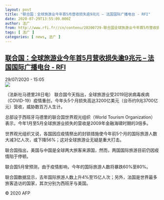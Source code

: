 ```yaml
---
layout: post
title: "联合国：全球旅游业今年首5月营收损失逾9兆元 – 法国国际广播电台 - RFI"
date: 2020-07-29T13:55:09.000Z
author: 法广
from: http://www.rfi.fr//cn/contenu/20200729-联合国全球旅游业今年首5月营收损失逾9兆元
tags: [ 法广 ]
categories: [ news, 法广 ]
---
```

<!--1596030909000-->
[联合国：全球旅游业今年首5月营收损失逾9兆元 – 法国国际广播电台 - RFI](http://www.rfi.fr//cn/contenu/20200729-%E8%81%94%E5%90%88%E5%9B%BD%E5%85%A8%E7%90%83%E6%97%85%E6%B8%B8%E4%B8%9A%E4%BB%8A%E5%B9%B4%E9%A6%965%E6%9C%88%E8%90%A5%E6%94%B6%E6%8D%9F%E5%A4%B1%E9%80%BE9%E5%85%86%E5%85%83)
------

<div>
<div>29/07/2020 - 15:05</div><img src="https://s.rfi.fr/media/display/4437e940-d1a1-11ea-b2f1-005056a98db9/w:310/p:16x9/eco0007b.200729210503.jpg"><div class="t-content__body u-clearfix"><div class="m-interstitial"></div><p>（法新社马德里28日电）    联合国今天指出，全球旅游业受2019冠状病毒疾病（COVID-19）疫情重创，今年头5个月损失高达3200亿美元（台币约9兆3700亿元）营收，威胁数百万人生计。</p><p>    总部设于西班牙马德里的联合国世界观光组织（World Tourism Organization）表示，今年1月至5月全球旅游业损失的营收是2009年金融海啸时期的3倍多。</p><p>    世界观光组织又说，各国因应疫情祭出的封锁措施使今年前5个月的国际旅游人数大减3亿人次，或下降56%；这对全球旅游业无疑是重大打击。</p><p>    联合国指出，美国与中国是全球两大旅客来源国，然而，两国国际旅游目前仍因疫情陷于停顿。</p><p>    联合国5月曾预测，由于疫情影响，今年的国际旅游人数将暴跌60%至80%。</p><p>    联合国数据显示，去年国际旅游人数上升4%至15亿人次；另外，法国是世界最多旅客造访的国家，其次分别为西班牙与美国。</p><p class="t-copyright">© 2020 AFP</p>        </div>
</div>
